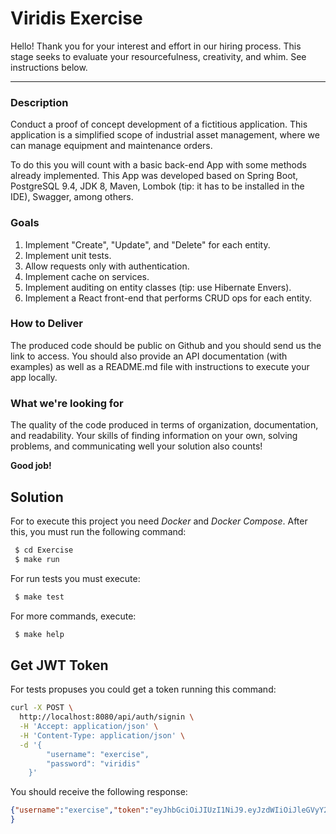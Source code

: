 # Viridis Exercise
  Hello! Thank you for your interest and effort in our hiring process. This stage seeks to evaluate your resourcefulness, creativity, and whim. See instructions below.

---

### Description
Conduct a proof of concept development of a fictitious application. This application is a simplified scope of industrial asset management, where we can manage equipment and maintenance orders.

To do this you will count with a basic back-end App with some methods already implemented. This App was developed based on Spring Boot, PostgreSQL 9.4, JDK 8, Maven, Lombok (tip: it has to be installed in the IDE), Swagger, among others.

### Goals

1. Implement "Create", "Update", and "Delete" for each entity.
1. Implement unit tests.
1. Allow requests only with authentication.
1. Implement cache on services.
1. Implement auditing on entity classes (tip: use Hibernate Envers).
1. Implement a React front-end that performs CRUD ops for each entity.

### How to Deliver

The produced code should be public on Github and you should send us the link to access. You should also provide an API documentation (with examples) as well as a README.md file with instructions to execute your app locally.

### What we're looking for

The quality of the code produced in terms of organization, documentation, and readability. Your skills of finding information on your own, solving problems, and communicating well your solution also counts!

**Good job!**

## Solution

For to execute this project you need *Docker* and *Docker Compose*. After this, 
you must run the following command:

```bash
 $ cd Exercise
 $ make run
```

For run tests you must execute:

```bash
 $ make test
```

For more commands,  execute:

```bash
 $ make help
```

## Get JWT Token

For tests propuses you could get a token running this command:

```bash
curl -X POST \
  http://localhost:8080/api/auth/signin \
  -H 'Accept: application/json' \
  -H 'Content-Type: application/json' \
  -d '{
    	"username": "exercise",
    	"password": "viridis"
    }'
```

You should receive the following response:

```json
{"username":"exercise","token":"eyJhbGciOiJIUzI1NiJ9.eyJzdWIiOiJleGVyY2lzZSIsInJvbGVzIjpbIlJPTEVfVVNFUiIsIlJPTEVfQURNSU4iXSwiaWF0IjoxNTcxMTkxODQzLCJleHAiOjE1NzEyNzgyNDN9.RCLMlMT_zqtA3J820GrJcwOZ2NwcgVS2ytBsGiGYXXo"
}
````

